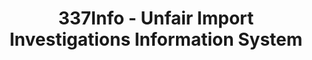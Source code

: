 ---
layout: default
bigquery: https://console.cloud.google.com/bigquery?p=patents-public-data&d=usitc_investigations&page=dataset&project=sheets-management-319211
citation: US International Trade Commission 337Info Unfair Import Investigations Information
  System
contributors: US International Trade Comission
cost: None
description: US International Trade Commission 337Info Unfair Import Investigations
  Information System contains data on investigations done under Section 337. Section
  337 declares the infringement of certain statutory intellectual property rights
  and other forms of unfair competition in import trade to be unlawful practices.
  Most Section 337 investigations involve allegations of patent or registered trademark
  infringement.
documentation: FAQ and tutorial available on the site
last_edit: Mon, 04 Apr 2022 19:10:40 GMT
location: https://pubapps2.usitc.gov/337external/
maintained_by: US International Trade Comission
schema_fields: '[''lastUpdated'', ''scheduledEndDateEvidHear'', ''dateComplaintFiled'',
  ''teoIdDueDate'', ''startDateMarkmanHearing'', ''ouiiParticipation'', ''publication_number'',
  ''actualStartDateEvidHear'', ''ouiiAttorney'', ''finalIdOnViolationIssue'', ''gcAttorney'',
  ''finalDetViolation'', ''teoProceedingInvolved'', ''internalRemand'', ''teoReliefGranted'',
  ''investigationNo'', ''htsNumbers'', ''docketNo'', ''currentStatus'', ''invUnfairAct'',
  ''markmanHearing'', ''scheduledStartDateEvidHear'', ''currentActiveALJ'', ''reportingRequirements'',
  ''respondent'', ''issueDateOtherNonFinal'', ''actualEndDateEvidHear'', ''teoIdIssueDate'',
  ''dateCreated'', ''cafcAppeals'', ''patentNumbers'', ''complainant'', ''aljAssigned'',
  ''patentNumber'', ''dateOfPublicationFrNotice'', ''endDateMarkmanHearing'', ''investigationTermDate'',
  ''finalDetNoViolation'', ''id'', ''finalIdOnViolationDue'', ''trademarkNumbers'',
  ''title'', ''investigationType'', ''targetDate'', ''copyrightNumbers'']'
shortname: unfair_import_investigations
tags:
- import
- legal
- trade
timeframe: 2008-2021 (prior to 2008 downloadable as a JSON file)
title: 337Info - Unfair Import Investigations Information System
uuid: 2721f5ec-e599-4890-9265-9706719fc71e
---